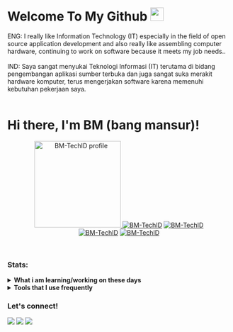# Welcome To My Github <img src="https://raw.githubusercontent.com/iampavangandhi/iampavangandhi/master/gifs/Hi.gif" width="30px">
ENG: I really like Information Technology (IT) especially in the field of open source application development and also really like assembling computer hardware, continuing to work on software because it meets my job needs.. <br><br>
IND: Saya sangat menyukai Teknologi Informasi (IT) terutama di bidang pengembangan aplikasi sumber terbuka dan juga sangat suka merakit hardware komputer, terus mengerjakan software karena memenuhi kebutuhan pekerjaan saya. <br><br>

# Hi there, I'm BM (bang mansur)!
<p align="center"><a href="https://github.com/BM-TechID"><img src="https://bm-techid.github.io/images/logobm-compress.jpg" height='195' alt="BM-TechID profile">
<a href="https://github.com/BM-TechID"><img title="BM-TechID" src="https://github-readme-stats.vercel.app/api?username=BM-TechID&show_icons=true&include_all_commits=true&theme=radical&cache_seconds=3200"></a>
<a href="https://github.com/BM-TechID"><img title="BM-TechID" src="https://github-readme-stats.vercel.app/api/top-langs/?username=BM-TechID&layout=compact&theme=nightowl"></a><br>
<a href="https://github.com/BM-TechID"><img title="BM-TechID" src="https://komarev.com/ghpvc/?username=BM-TechID&label=Views&color=blue&style=plastic"></a>
<a href="https://github.com/hekelpro"><img title="BM-TechID" src="https://img.shields.io/github/followers/BM-TechID?label=follow&style=social"></a>
</p><br>
    

### Stats:
<details>
 <summary><strong>What i am learning/working on these days</strong></summary>
    - 🔭 I’m currently working on ... </br>
    - 🌱 I’m currently learning HTML code. </br>
    - 👯 I’m looking to collaborate on ... </br>
    - 🤔 I’m looking for help with ... </br>
    - 💬 Ask me about anything.</br>
    - 📫 How to reach me: <a href="bm@mails.my.id">Email me!</a>  </br>
    - 😄 Pronouns: He/Him </br>
    - ⚡ Fun fact: ... </br>
</details>
<details>
 <summary><strong>Tools that I use frequently</strong></summary>  
    <p>
        <img src="https://img.shields.io/badge/OS-Linux-red?&logo=linux" />
        <img src="https://img.shields.io/badge/Code-html-red?&logo=html" />
        <img src="https://img.shields.io/badge/IDE-Xcode-red?&logo=xcode" />
        <img src="https://img.shields.io/badge/Text%20Editor-Visual%20Studio%20Code-red?&logo=visual%20studio%20code&logoColor=red" />
        <img src="https://gpvc.arturio.dev/BM-TechID" />
    </p>
</details>


### Let's connect!
<p>
    <a href="https://bmtechid.github.io" target="blank"><img src="https://img.shields.io/badge/Website-https://bmtechid.github.io-green?" /></a>
    <a href="https://instagram.com/b4n6_mansur" target="blank"><img src="https://img.shields.io/badge/b4n6_mansur-30302f?style=flat&logo=instagram" /></a>
    <a href="https://twitter.com/b4n6mansur" target="blank"><img src="https://img.shields.io/badge/@b4n6mansur-30302f?style=flat&logo=twitter" /></a>
</p>
